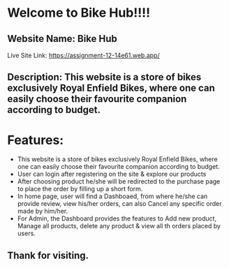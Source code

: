 # Welcome to **Bike Hub**!!!!

## Website Name: Bike Hub

Live Site Link: https://assignment-12-14e61.web.app/

## Description: This website is a store of bikes exclusively Royal Enfield Bikes, where one can easily choose their favourite companion  according to budget.

# Features:
- This website is a store of bikes exclusively Royal Enfield Bikes, where one can easily choose their favourite companion  according to budget.
- User can login after registering on the site & explore our products
- After choosing product he/she will be redirected to the purchase page to place the order by filling up a short form.
- In home page, user will find a Dashboaed, from where he/she can provide review, view his/her orders, can also Cancel any specific order made by him/her.
- For Admin, the Dashboard provides the features to Add new product, Manage all products, delete any product & view all th orders placed by users.


## Thank for visiting.
